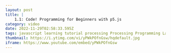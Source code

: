 ```yaml
---
layout: post
title: |
    1.1: Code! Programming for Beginners with p5.js
category: video
date: 2022-11-29T02:58:33.595Z
tags: javascript learning tutorial processing Processing Programming Language creative coding JavaScript HTML  Cascading Style Sheets Intro Lesson Lessons daniel shiffman programming beginners guide tips for
thumbnail: https://i.ytimg.com/vi/yPWkPOfnGsw/hqdefault.jpg
iframe: https://www.youtube.com/embed/yPWkPOfnGsw
---
```

